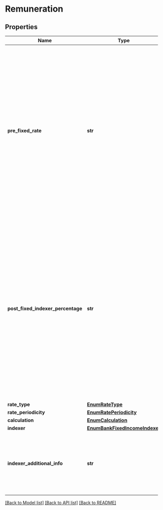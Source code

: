 # Remuneration

## Properties
Name | Type | Description | Notes
------------ | ------------- | ------------- | -------------
**pre_fixed_rate** | **str** | Taxa de remuneração pré fixada de emissão do título.  p.ex. 0.014500.  O preenchimento deve respeitar as 6 casas decimais, mesmo que venham preenchidas com zeros(representação de porcentagem p.ex: 0.150000. Este valor representa 15%. O valor 1 representa 100%).    [Restrição] Campo de preenchimento obrigatório pelas participantes quando houver &#x27;PRE_FIXADO&#x27; no campo &#x27;indexer&#x27; ou quando se tratar de produto com remuneração híbrida.  | [optional] 
**post_fixed_indexer_percentage** | **str** | Percentual do indexador pós fixado de emissão do  título.  p.ex. 0.014500.  O preenchimento deve respeitar as 6 casas decimais, mesmo que venham preenchidas com zeros(representação de porcentagem p.ex: 0.150000. Este valor representa 15%. O valor 1 representa 100%).  [Restrição] Campo de preenchimento obrigatório pelas participantes quando o campo &#x27;indexer&#x27; for preenchido de forma diferente de &#x27;PRE_FIXADO&#x27; ou quando se tratar de produto com remuneração híbrida.  | [optional] 
**rate_type** | [**EnumRateType**](EnumRateType.md) |  | 
**rate_periodicity** | [**EnumRatePeriodicity**](EnumRatePeriodicity.md) |  | 
**calculation** | [**EnumCalculation**](EnumCalculation.md) |  | 
**indexer** | [**EnumBankFixedIncomeIndexer**](EnumBankFixedIncomeIndexer.md) |  | 
**indexer_additional_info** | **str** | Informações adicionais do indexador  [Restrição] Campo de preenchimento obrigatório pelas participantes quando houver &#x27;Outros&#x27; no campo &#x27;indexer&#x27;.  | [optional] 

[[Back to Model list]](../README.md#documentation-for-models) [[Back to API list]](../README.md#documentation-for-api-endpoints) [[Back to README]](../README.md)

